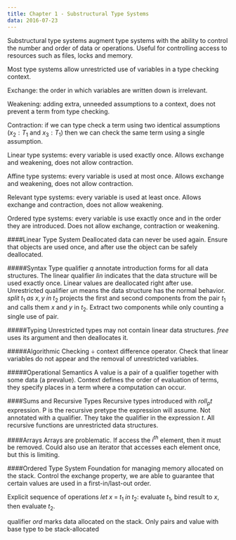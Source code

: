 ```yaml
---
title: Chapter 1 - Substructural Type Systems
data: 2016-07-23
---
```


Substructural type systems augment type systems with the ability to control
the number and order of data or operations. Useful for controlling access to
resources such as files, locks and memory.

Most type systems allow unrestricted use of variables in a type checking context.

Exchange: the order in which variables are written down is irrelevant.

Weakening: adding extra, unneeded assumptions to a context, does not prevent
a term from type checking.

Contraction: if we can type check a term using two identical assumptions
($x_2 : T_1$ and $x_3:T_1$) then we can check the same term using a single
assumption.

Linear type systems: every variable is used exactly once. Allows
exchange and weakening, does not allow contraction.

Affine type systems: every variable is used at most once. Allows exchange and
weakening, does not allow contraction.

Relevant type systems: every variable is used at least once. Allows exchange and
contraction, does not allow weakening.

Ordered type systems: every variable is use exactly once and in the order they
are introduced. Does not allow exchange, contraction or weakening.

####Linear Type System
Deallocated data can never be used again. Ensure that objects are used once, and
after use the object can be safely deallocated.

#####Syntax
Type qualifier $q$ annotate introduction forms for all data structures.
The linear qualifier $lin$ indicates that the data structure will be used
exactly once. Linear values are deallocated right after use. Unrestricted
qualifier $un$ means the data structure has the normal behavior.
$split \; t_1 \; as \; x,y \; in \; t_2$ projects the first and second components
from the pair $t_1$ and calls them $x$ and $y$ in $t_2$. Extract two components
while only counting a single use of pair.

#####Typing
Unrestricted types may not contain linear data structures.
$free$ uses its argument and then deallocates it.

#####Algorithmic Checking
$\div$ context difference operator. Check that linear variables do not appear and
the removal of unrestricted variables.

#####Operational Semantics
A value is a pair of a qualifier together with some data (a prevalue). Context
defines the order of evaluation of terms, they specify places in a term where
a computation can occur.

####Sums and Recursive Types
Recursive types introduced with $roll_p t$ expression. P is the recursive pretype
the expression will assume. Not annotated with a qualifier. They take the qualifier
in the expression $t$. All recursive functions are unrestricted data structures.

####Arrays
Arrays are problematic. If access the $i^{th}$ element, then it must be removed.
Could also use an iterator that accesses each element once, but this is limiting.

####Ordered Type System
Foundation for managing memory allocated on the stack. Control the exchange
property, we are able to guarantee that certain values are used in a
first-in/last-out order.

Explicit sequence of operations $let \; x \; = \; t_1 \; in \; t_2$: evaluate
$t_1$, bind result to $x$, then evaluate $t_2$.

qualifier $ord$ marks data allocated on the stack. Only pairs and value with
base type to be stack-allocated
